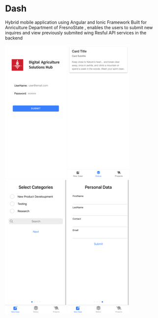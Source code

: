# Dash
Hybrid mobile application using Angular and Ionic Framework
Built for Anriculture Department of FresnoState , enables the users to submit new inquires and view previously submited wing Resful API services in the backend

<img src="https://github.com/tharunmarella/Dash/blob/main/screenshots/1.png" width="200" />
<img src="https://github.com/tharunmarella/Dash/blob/main/screenshots/2.png" width="200" />
<img src="https://github.com/tharunmarella/Dash/blob/main/screenshots/3.png" width="200" />
<img src="https://github.com/tharunmarella/Dash/blob/main/screenshots/4.png" width="200" />

